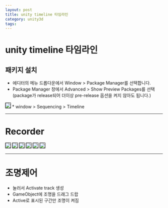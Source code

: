 ```yaml
---
layout: post
title: unity timeline 타임라인
category: unity3d
tags:
---
```


# unity timeline 타임라인

## 패키지 설치
* 에디터의 메뉴 드롭다운에서 Window > Package Manager를 선택합니다.
* Package Manager 창에서 Advanced > Show Preview Packages를 선택 (package가 release되어 더이상 pre-release 옵션을 켜지 않아도 됩니다.)

<img style='border:solid 1px black;' src="https://image.onethelab.com/resized/1711523639.jpg" />
* window > Sequencing > Timeline

---

# Recorder
<img style='border:solid 1px black;' src="https://image.onethelab.com/resized/1711523682.jpg" />
<img style='border:solid 1px black;' src="https://image.onethelab.com/resized/1711523697.jpg" />
<img style='border:solid 1px black;' src="https://image.onethelab.com/resized/1711523717.jpg" />
<img style='border:solid 1px black;' src="https://image.onethelab.com/resized/1711523752.jpg" />
<img style='border:solid 1px black;' src="https://image.onethelab.com/resized/1711523765.jpg" />
<img style='border:solid 1px black;' src="https://image.onethelab.com/resized/1711523784.jpg" />

---

# 조명제어
* 눌러서 Activate track 생성
* GameObject에 조명을 드래그 드랍
* Active로 표시된 구간만 조명이 켜짐